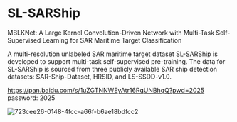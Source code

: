 # SL-SARShip
MBLKNet: A Large Kernel Convolution-Driven Network with Multi-Task Self-Supervised Learning for SAR Maritime Target Classification

A multi-resolution unlabeled SAR maritime target dataset SL-SARShip is developed to support multi-task self-supervised pre-training. The data for SL-SARShip is sourced from three publicly available SAR ship detection datasets: SAR-Ship-Dataset, HRSID, and LS-SSDD-v1.0.


https://pan.baidu.com/s/1uZGTNNWEyAtr16RqUNBhqQ?pwd=2025 password: 2025

![723cee26-0148-4fcc-a66f-b6ae18bdfcc2](https://github.com/user-attachments/assets/9602ea2f-611f-4f98-86e0-96f562c08cd5)
